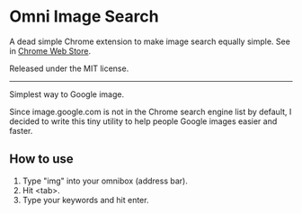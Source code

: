 Omni Image Search
====

A dead simple Chrome extension to make image search equally simple. See in [Chrome Web Store](https://chrome.google.com/webstore/detail/ljaijbfeiipempfedbghhnodnamflpcg).

Released under the MIT license.


- - - - -


Simplest way to Google image.

Since image.google.com is not in the Chrome search engine list by default, I decided to write this tiny utility to help people Google images easier and faster.


How to use
----

1. Type "img" into your omnibox (address bar).
2. Hit \<tab\>.
3. Type your keywords and hit enter.